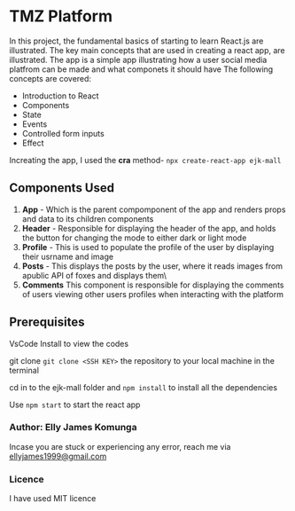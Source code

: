 # TMZ Platform

In this project, the fundamental basics of starting to learn React.js are illustrated. The key main concepts that are used in creating a react app, are illustrated. The app is a simple app illustrating how a user social media platfrom can be made and what componets it should have
The following concepts are covered:

  * Introduction to React
  * Components
  * State
  * Events
  * Controlled form inputs
  * Effect

Increating the app, I used the **cra** method- ``npx create-react-app ejk-mall``
 
## Components Used
1. **App** - Which is the parent compomponent of the app and renders props and data to its children components 
2. **Header** - Responsible for displaying the header of the app, and holds the button for changing the mode to either dark or light mode
3. **Profile** - This is used to populate the profile of the user by displaying their usrname and image
4. **Posts** - This displays the posts by the user, where it reads images from apublic API of foxes and displays them\
5. **Comments** This component is responsible for displaying the comments of users viewing other users profiles when interacting with the platform


## Prerequisites   

VsCode Install to view the codes

git clone ````git clone <SSH KEY>```` the repository to your local machine in the terminal

cd in to  the ejk-mall folder and ``npm install`` to install all the dependencies

Use ``npm start`` to start the react app


### Author: Elly James Komunga
Incase you are stuck or experiencing any error, reach me via ellyjames1999@gmail.com

### Licence 
I have used MIT licence
